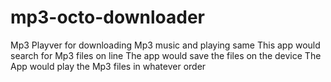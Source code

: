 # mp3-octo-downloader
Mp3 Playver for downloading Mp3 music and playing same
This app would search for Mp3 files on line
The app would save the files on the device
The App would play the Mp3 files in whatever order
